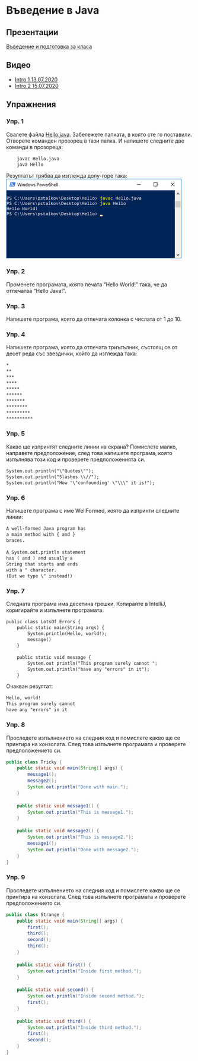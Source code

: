# Въведение в Java

## Презентации
[Въведение и подготовка за класа](https://docs.google.com/presentation/d/1QPvrKR3p7uFKQXmBtre9A2wkvuNvV8J9RP7oRTAnFsc/edit?usp=sharing)

## Видео
* [Intro 1 13.07.2020](https://youtu.be/xi8PJHHTxWA)
* [Intro 2 15.07.2020](https://youtu.be/xvc8UR58190)

## Упражнения

### Упр. 1
Свалете файла [Hello.java](../Hello.java). Забележете папката, в която сте го поставили. Отворете команден прозорец в тази папка. И напишете следните две команди в прозореца:
~~~
	javac Hello.java
	java Hello
~~~
Резултатът трябва да изглежда долу-горе така:
![](CmdJava.png)

### Упр. 2
Променете програмата, която печата “Hello World!” така, че да отпечатва “Hello Java!”. 

### Упр. 3
Напишете програма, която да отпечата колонка с числата от 1 до 10. 

### Упр. 4
Напишете програма, която да отпечата триъгълник, състоящ се от десет реда със звездички, който да изглежда така:

~~~
*
**
***
****
*****
******
*******
********
*********
**********
~~~

### Упр. 5
Какво ще изпринтят следните линии на екрана? Помислете малко, направете предположение, след това напишете програма, която изпълнява този код и проверете предположенията си.
~~~
System.out.println("\"Quotes\"");
System.out.println("Slashes \\//");
System.out.println("How '\"confounding' \"\\\" it is!");
~~~

### Упр. 6
Напишете програма с име WellFormed, която да изпринти следните линии:
~~~
A well-formed Java program has
a main method with { and }
braces.

A System.out.println statement
has ( and ) and usually a
String that starts and ends
with a " character.
(But we type \" instead!)
~~~

### Упр. 7
Следната програма има десетина грешки. Копирайте в IntelliJ, коригирайте и изпълнете програмата.
~~~
public class LotsOf Errors {
    public static main(String args) {
        System.println(Hello, world!);
        message()
    }

    public static void message {
        System.out println("This program surely cannot ";
        System.out.println("have any "errors" in it");
    }
~~~

Очакван резултат:
~~~
Hello, world!
This program surely cannot 
have any "errors" in it
~~~

### Упр. 8
Проследете изпълнението на следния код и помислете какво ще се принтира на конзолата. След това изпълнете програмата и проверете предположението си.

```java
public class Tricky {
	public static void main(String[] args) {
		message1();
		message2();
		System.out.println("Done with main.");
	}

	public static void message1() {
		System.out.println("This is message1.");
	}

	public static void message2() {
		System.out.println("This is message2.");
		message1();
		System.out.println("Done with message2.");
	}
}
```

### Упр. 9
Проследете изпълнението на следния код и помислете какво ще се принтира на конзолата. След това изпълнете програмата и проверете предположението си.

```java
public class Strange {
	public static void main(String[] args) {
		first();
		third();
		second();
		third();
	}

	public static void first() {
		System.out.println("Inside first method.");
	}

	public static void second() {
		System.out.println("Inside second method.");
		first();
	}

	public static void third() {
		System.out.println("Inside third method.");
		first();
		second();
	}
}
```

